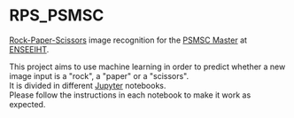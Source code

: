 # RPS_PSMSC
[Rock-Paper-Scissors](https://en.wikipedia.org/wiki/Rock%E2%80%93paper%E2%80%93scissors) image recognition for the [PSMSC Master](http://ubee.enseeiht.fr/dokuwiki/doku.php?id=public:res-ens:psmsc) at [ENSEEIHT](http://www.enseeiht.fr/fr/index.html).

This project aims to use machine learning in order to predict whether a new image input is a "rock", a "paper" or a "scissors".  
It is divided in different [Jupyter](https://jupyter.org/) notebooks.  
Please follow the instructions in each notebook to make it work as expected.
